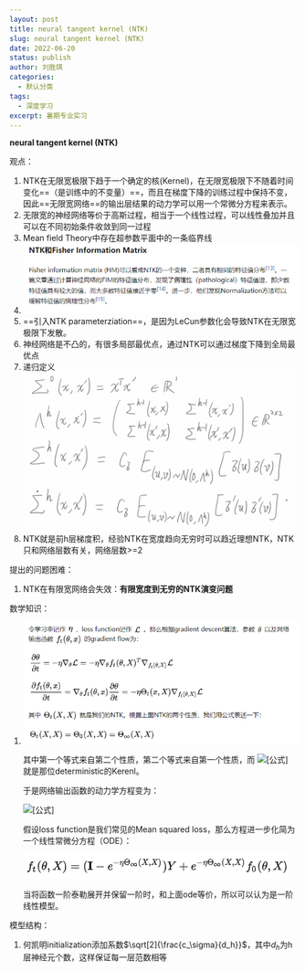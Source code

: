 ```yaml
---
layout: post
title: neural tangent kernel (NTK)
slug: neural tangent kernel (NTK)
date: 2022-06-20
status: publish
author: 刘胜琪
categories: 
  - 默认分类
tags: 
  - 深度学习
excerpt: 暑期专业实习
---
```


**neural tangent kernel (NTK)**

观点：

1. NTK在无限宽极限下趋于一个确定的核(Kernel)，在无限宽极限下不随着时间变化==（是训练中的不变量）==，而且在梯度下降的训练过程中保持不变，因此==无限宽网络==的输出层结果的动力学可以用一个常微分方程来表示。
2. 无限宽的神经网络等价于高斯过程，相当于一个线性过程，可以线性叠加并且可以在不同初始条件收敛到同一过程
3. Mean field Theory中存在超参数平面中的一条临界线
4. ![image-20220620212719766](2022-06-20-neural-tangent-kernel-(NTK).assets/image-20220620212719766.png)
5. ==引入NTK parameterziation==，是因为LeCun参数化会导致NTK在无限宽极限下发散。
6. 神经网络是不凸的，有很多局部最优点，通过NTK可以通过梯度下降到全局最优点
7. 递归定义![image-20220623165503742](2022-06-20-neural-tangent-kernel-(NTK).assets/image-20220623165503742.png)
8. NTK就是前h层梯度积，经验NTK在宽度趋向无穷时可以趋近理想NTK，NTK只和网络层数有关，网络层数>=2  



提出的问题困难：

1. NTK在有限宽网络会失效：**有限宽度到无穷的NTK演变问题**



数学知识：

1. ![image-20220622163321364](2022-06-20-neural-tangent-kernel-(NTK).assets/image-20220622163321364.png)

   其中第一个等式来自第二个性质，第二个等式来自第一个性质，而 ![[公式]](https://www.zhihu.com/equation?tex=%5CTheta_%5Cinfty%28X%2CX%29) 就是那位deterministic的Kerenl。

   于是网络输出函数的动力学方程变为：

   ![[公式]](https://www.zhihu.com/equation?tex=%5Cfrac%7B%5Cpartial+f_t%28%5Ctheta%2C+x%29%7D%7B%5Cpartial+t%7D+%3D++-+%5Ceta+%5CTheta_%5Cinfty%28x%2CX%29+%5Cnabla_%7Bf_t%28%5Ctheta%2CX%29%7D+%5Cmathcal%7BL%7D)

   假设loss function是我们常见的Mean squared loss，那么方程进一步化简为一个线性常微分方程（ODE）：

   ![image-20220622163732369](2022-06-20-neural-tangent-kernel-(NTK).assets/image-20220622163732369.png)
   
   当将函数一阶泰勒展开并保留一阶时，和上面ode等价，所以可以认为是一阶线性模型。



模型结构：

1. 何凯明initialization添加系数$\sqrt[2]{\frac{c_\sigma}{d_h}}$，其中$d_h$为h层神经元个数，这样保证每一层范数相等